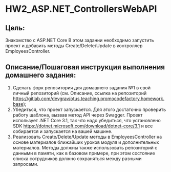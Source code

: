 # HW2_ASP.NET_ControllersWebAPI

## Цель:
Знакомство с ASP.NET Core
В этом задании необходимо запустить проект и добавить методы Create/Delete/Update в контроллер EmployeesController.

## Описание/Пошаговая инструкция выполнения домашнего задания:
1. Сделать форк репозитория для домашнего задания №1 в свой личный репозиторий (см. Описание, ссылка на репозиторий https://gitlab.com/devgrav/otus.teaching.promocodefactory.homework.base);   
2. Убедиться, что проект запускается. Для этого достаточно проверить работу шаблона, вызвав метод API через Swagger. Проект использует .NET Core 3.1, так что надо убедиться, что установлено SDK https://dotnet.microsoft.com/download/dotnet-core/3.1 и все собирается и запускается на вашей машине.   
3. Реализовать Create/Delete/Update методы в EmployeesController на основе материалов ближайших уроков модуля и дополнительных материалов. Методы должны также использовать репозиторий с данными в памяти, как в базовом примере, при этом состояние списка сотрудников должно сохраняться между разными запросами.   
